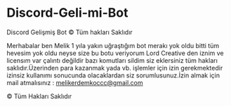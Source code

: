 # Discord-Geli-mi-Bot
Discord Gelişmiş Bot © Tüm hakları Saklıdır

Merhabalar ben Melik 1 yıla yakın uğraştığım bot merakı yok oldu bitti tüm hevesim yok oldu neyse size bu botu veriyorum Lord Creative den iznim ve licensım var çalıntı değildir bazı komutları sildim siz eklersiniz tüm hakları saklıdır.Üzerinden para kazanmak yada vb. işlemler için izin gerekmektedir izinsiz kullanımı sonucunda olacaklardan siz sorumlusunuz.İzin almak için mail atmalısınız : melikerdemkoccc@gmail.com 

© Tüm Hakları Saklıdır
